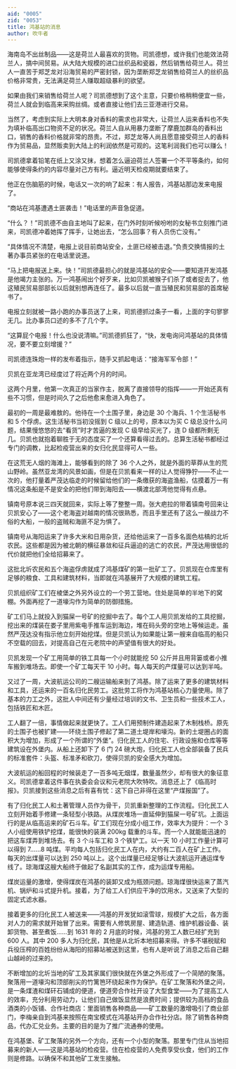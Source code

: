 ```yaml
---
aid: "0005"
zid: "0053"
title: 鸿基站的消息
author: 吹牛者
---
```


海南岛不出丝制品——这是荷兰人最喜欢的货物。司凯德想，或许我们也能效法荷兰人，搞中间贸易。从大陆大规模的进口丝织品和瓷器，然后销售给荷兰人。荷兰人一直苦于郑芝龙对沿海贸易的严密封锁，因为垄断郑芝龙销售给荷兰人的丝织品价格非常贵，无法满足荷兰人赚取超级暴利的欲望。

如果由我们来销售给荷兰人呢？司凯德想到了这个主意，只要价格稍稍便宜一些，荷兰人就会到临高来采购丝绸。或者直接让他们去三亚港进行交易。

当然了，考虑到实际上大明本身对香料的需求也非常大，让荷兰人运来香料也不失为填补临高出口物资不足的状况。荷兰人自从用暴力垄断了摩鹿加群岛的香料出口，销售的香料价格就非常的昂贵。不过，郑芝龙等人尚且愿意接受荷兰人的香料作为贸易品，显然贩卖到大陆上的利润依然是可观的。这笔利润我们也可以赚么！

司凯德拿着铅笔在纸上又涂又抹，想着怎么逼迫荷兰人签署一个不平等条约，如何能够使得条约的内容尽量对己方有利。逼近明天检疫期就要结束了。

他正在伤脑筋的时候，电话又一次的响了起来：有人报告，鸿基站那边发来电报了。

“商站在鸿基遭遇土匪袭击！”电话里的声音急促道。

“什么？！”司凯德不由自主地叫了起来，在门外时刻听候吩咐的女秘书立刻推门进来，司凯德冲着她挥了挥手，让她出去，“怎么回事？有人员伤亡没有。”

“具体情况不清楚，电报上说目前商站安全，土匪已经被击退。”负责交换情报的土著办事员紧张的在电话里说道。

“马上把电报送上来。快！”司凯德最担心的就是鸿基站的安全——要知道开发鸿基是他竭力主张的。万一鸿基闹出个好歹来，比如贝凯被猴子们杀了或者捉去了，他这殖民贸易部部长以后就别想再连任了。最多以后就一直当殖民和贸易部的首席秘书了。

电报立刻就被一路小跑的办事员送了上来，司凯德抓过条子一看，上面的字句寥寥无几。比办事员口述的多不了几个字。

“这算屁个电报！什么也没说清嘛。”司凯德抓狂了，“快，发电询问鸿基站的具体情况，要不要立刻增援？”

司凯德连珠炮一样的发布着指示，随手又抓起电话：“接海军军令部！”

贝凯在亚龙湾已经度过了将近两个月的时间。

这两个月里，他第一次真正的当家作主，脱离了直接领导的指挥——一开始还真有些不习惯，但是时间久了之后他愈来愈进入角色了。

最初的一周是最难敖的。他待在一个土围子里，身边是 30 个海兵、1 个生活秘书和 5 个俘虏。这生活秘书当初没摇到 C 级以上的号，原本以为买 C 级总没什么问题，结果慢悠悠的去“看货”时才苦逼的发现 C 级早给买光了，连 D 级都所剩无几。贝凯也就抱着聊胜于无的态度买了一个还算看得过去的。总算生活秘书都经过专门的调教，比起检疫营出来的女归化民显得可人一些。

在这荒无人烟的海滩上，能够看到的除了 36 个人之外，就是外面的草莽从生的荒山野岭。虽然亚龙湾的风景如画，但是在贝凯看来一样的让人觉得狰狞——不止一次的，他打量着严茂达临走的时候留给他们的一条缴获的海盗渔船，估摸着万一有情况这条船是不是安全的把他们带到海阳去——横渡北部湾他觉得有点悬。

镇南号原本说三四天就回来，实际上等了整整一周。张大疤拉的带着镇南号回来让贝凯安心了——这个老海盗对越南的情况很熟悉，而且手里还有了这么一艘战力不俗的大船，一般的盗贼和海匪不足为惧了。

镇南号从海阳运来了许多大米和日用杂货，还给他运来了一百多名面色枯槁的北圻农民。这些都是因为被北朝的横征暴敛和征兵逼迫的逃亡的农民，严茂达用很低的代价就把他们全给招募来了。

这批北圻农民和五个海盗俘虏就成了鸿基煤矿的第一批矿工了。贝凯现在仓库里有足够的粮食、工具和建筑材料，当即就在鸿基展开了大规模的建筑工程。

贝凯组织矿工们在棱堡之外另外设立的一个劳工营地。住处是简单的半地下的窝棚。外面再挖了一道壕沟作为简单的防御措施。

矿工们马上就投入到猫屎一号矿的挖掘中去了。每个工人用贝凯发给的工具挖掘，挖出来的煤装在娄子里用紫电手推车运到海边，堆在码头旁的空地上等候运走。虽然严茂达没有指示他立刻开始挖煤。但是贝凯认为如果能让第一艘来自临高的船只不空载的回去，对提高自己在元老院中的声望值有很大的好处。

贝凯发现一个矿工用简单的铁工具每一个小时就能挖 50 公斤并且用背篓或者小推车搬到堆场去。即使一个矿工每天干 10 小时。每人每天的产煤量可以达到半吨。

又过了一周，大波航运公司的二艘运输船来到了鸿基。除了运来了更多的建筑材料和工具，还运来的一百名归化民劳工。这批劳工将作为鸿基站核心力量使用。除了基本的力工之外，这批人中间还有少量经过培训的文书、卫生员和一些技术工人，包括铁匠和木匠。

工人翻了一倍，事情做起来就更快了。工人们用预制件建造起来了木制栈桥。原先的土围子也被扩建——环绕土围子修起了第二道土堤岸和壕沟。新的土堤圈占的面积大为增加，形成了一个所谓的“外堡”。归化民工人的住宅、行政设施和仓库等等建筑设在外堡内。从船上还卸下了 6 门 24 磅大炮，归化民工人也全部装备了民兵的标准套件：头盔、标准矛和砍刀，使得贝凯的安全感大为增加。

大波航运的船回程的时候装走了一百多吨无烟煤，数量虽然少，却有很大的象征意义。司凯德拿着这件事在执委会会议和元老院大吹特吹。消息还上了《临高时报》。贝凯接到这些消息之后有喜有忧：这下自己非得在这里“产煤报国”了。

有了归化民工人和土著管理人员作为骨干，贝凯重新整理的工作流程。归化民工人立刻开始着手修建一条轻型小铁路。从煤炭堆场一直延伸到猫屎一号矿坑。上面运行的是从临高运来的矿石斗车。矿工们现在分成小组工作，效率大为提升：一个 3 人小组使用铁铲挖煤，能很快的装满 200kg 载重的斗车。而一个人就能能迅速的把这车煤弄到堆场去。有 3 个斗车工和 3 个铁铲工。以一天 10 小时工作量计算可以得到 7……8 吨煤。平均每人包括归化民工人在内，大约有二百人在矿上工作。每天的出煤量可以达到 250 吨以上。这个出煤量已经足够让大波航运开通运煤专线了。琼海煤这艘大船终于做起了名副其实的工作，成为运煤专用船。

煤炭运量的激增，使得煤炭在鸿基的装卸又成为瓶颈问题。琼海煤很快运来了蒸汽机、锅炉和斗式提升机。接着，为了给工人们供应干净的饮用水，又送来了大型的固定式滤水器。

接着更多的归化民工人被送来——鸿基的开发犹如滚雪球，规模扩大之后，各方面对人力的需求就开始冒了出来。需要有人修筑房屋、建造轨道、维护机器设备、装卸货物、甚至煮饭……到 1631 年的 2 月底的时候，鸿基的劳工人数已经扩充到 600 人。其中 200 多人为归化民，其他是从北圻本地招募来得。许多不堪税赋和兵役压榨的百姓纷纷从海阳的招募站被送到这里，也有人是听说了消息之后自己翻山越岭的过来的。

不断增加的北圻当地的矿工及其家属们很快就在外堡之外形成了一个简陋的聚落。聚落用一道壕沟和顶部削尖的竹篱笆环绕起来作为保护。在矿工聚落和外堡之间，是一条煤渣和煤矸石铺成的便道，便道旁合作社开设了大型食堂——为了提高工人的效率，充分利用劳动力，让他们自己做饭显然是浪费时间；提供较为高档的食品酒类的小饭铺、合作社商店：里面销售各种商品——矿工数量的激增吸引了商业部门，李梅亲自到鸿基来按照在南宝模式在鸿基站开办合作社分店。除了销售各种商品，代办汇兑业务。主要的目的是为了推广流通券的使用。

在鸿基堡、矿工聚落的另外一个方向，还有一个小型的聚落。那里专门住从当地招募来的新人——这是鸿基站的检疫营。住在检疫营的人免费享受伙食，他们的工作则是修路。以确保不和其他矿工发生接触。
